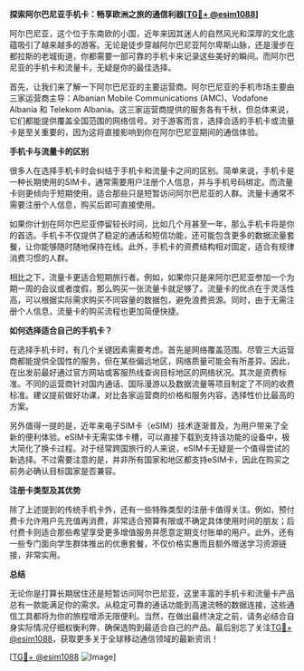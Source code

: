 **探索阿尔巴尼亚手机卡：畅享欧洲之旅的通信利器[[TG💪+ @esim1088](https://t.me/s/esim1088)]**

阿尔巴尼亚，这个位于东南欧的小国，近年来因其迷人的自然风光和深厚的文化底蕴吸引了越来越多的游客。无论是徒步穿越阿尔巴尼亚阿尔卑斯山脉，还是漫步在都拉斯的老城街道，你都需要一部可靠的手机卡来记录这些美好的瞬间。而阿尔巴尼亚的手机卡和流量卡，无疑是你的最佳选择。

首先，让我们来了解一下阿尔巴尼亚的主要运营商。阿尔巴尼亚的手机市场主要由三家运营商主导：Albanian Mobile Communications (AMC)、Vodafone Albania 和 Telekom Albania。这三家运营商提供的服务各有千秋，但总体来说，它们都能提供覆盖全国范围的网络信号。对于游客而言，选择合适的手机卡或流量卡是至关重要的，因为这将直接影响到你在阿尔巴尼亚期间的通信体验。

**手机卡与流量卡的区别**

很多人在选择手机卡时会纠结于手机卡和流量卡之间的区别。简单来说，手机卡是一种长期使用的SIM卡，通常需要用户注册个人信息，并与手机号码绑定。而流量卡则更倾向于短期使用，适合那些只是短暂访问阿尔巴尼亚的人群。流量卡通常不需要注册个人信息，购买后即可直接使用。

如果你计划在阿尔巴尼亚停留较长时间，比如几个月甚至一年，那么手机卡将是你的首选。手机卡不仅提供了稳定的通话和短信功能，还可能包含更多的数据流量套餐，让你能够随时随地保持在线。此外，手机卡的资费结构相对固定，适合有规律消费习惯的人群。

相比之下，流量卡更适合短期旅行者。例如，如果你只是来阿尔巴尼亚参加一个为期一周的会议或者度假，那么购买一张流量卡就足够了。流量卡的优点在于灵活性高，可以根据实际需求购买不同容量的数据包，避免浪费资源。同时，由于无需注册个人信息，流量卡的购买流程也更加简便快捷。

**如何选择适合自己的手机卡？**

在选择手机卡时，有几个关键因素需要考虑。首先是网络覆盖范围。尽管三大运营商都能提供全国性的服务，但在某些偏远地区，网络质量可能会有所差异。因此，在出发前最好通过官方网站或客服热线查询目标地区的网络状况。其次是资费标准。不同的运营商针对国内通话、国际漫游以及数据流量等项目制定了不同的收费标准。建议提前做好功课，对比各家运营商的价格和服务内容，选择性价比最高的方案。

另外值得一提的是，近年来电子SIM卡（eSIM）技术逐渐普及，为用户带来了全新的便利体验。eSIM卡无需实体卡槽，可以直接下载到支持该功能的设备中，极大简化了换卡过程。对于经常跨国旅行的人来说，eSIM卡无疑是一个值得尝试的新选择。不过需要注意的是，并非所有国家和地区都支持eSIM卡，因此在购买之前务必确认目标国家是否兼容。

**注册卡类型及其优势**

除了上述提到的传统手机卡外，还有一些特殊类型的注册卡值得关注。例如，预付费卡允许用户先充值再消费，非常适合预算有限或不确定具体使用时间的朋友；后付费卡则适合那些希望享受更多增值服务并愿意定期支付账单的用户。此外，还有一些专门面向学生群体推出的优惠套餐，不仅价格实惠而且额外赠送学习资源链接，非常实用。

**总结**

无论你是打算长期居住还是短暂访问阿尔巴尼亚，这里丰富的手机卡和流量卡产品总有一款能满足你的需求。从稳定可靠的通话功能到高速流畅的数据连接，这些通信工具都将为你的旅程增添无限便利。当然，在做出最终决定之前，请务必结合自身实际情况仔细权衡利弊，确保选购到最适合自己的产品。最后别忘了关注[TG💪+ @esim1088](https://t.me/s/esim1088)，获取更多关于全球移动通信领域的最新资讯！

[[TG💪+ @esim1088](https://t.me/s/esim1088) ![Image](https://i.postimg.cc/4NQfJmqS/Snipaste-2025-05-13-00-14-12.png)]